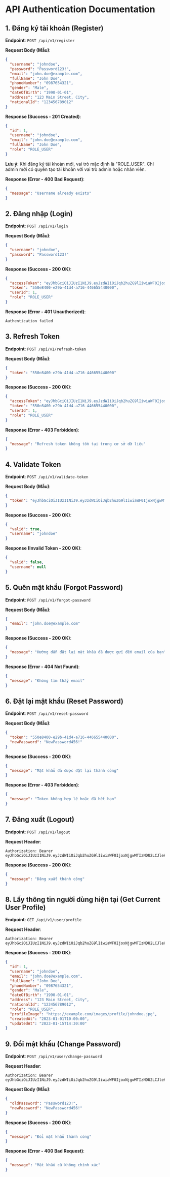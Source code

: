 # API Authentication Documentation

## 1. Đăng ký tài khoản (Register)

**Endpoint**: `POST /api/v1/register`

**Request Body (Mẫu)**:
```json
{
  "username": "johndoe",
  "password": "Password123!",
  "email": "john.doe@example.com",
  "fullName": "John Doe",
  "phoneNumber": "0987654321",
  "gender": "Male",
  "dateOfBirth": "1990-01-01",
  "address": "123 Main Street, City",
  "nationalId": "123456789012"
}
```

**Response (Success - 201 Created)**:
```json
{
  "id": 1,
  "username": "johndoe",
  "email": "john.doe@example.com",
  "fullName": "John Doe",
  "role": "ROLE_USER"
}
```

**Lưu ý**: Khi đăng ký tài khoản mới, vai trò mặc định là "ROLE_USER". Chỉ admin mới có quyền tạo tài khoản với vai trò admin hoặc nhân viên.

**Response (Error - 400 Bad Request)**:
```json
{
  "message": "Username already exists"
}
```

## 2. Đăng nhập (Login)

**Endpoint**: `POST /api/v1/login`

**Request Body (Mẫu)**:
```json
{
  "username": "johndoe",
  "password": "Password123!"
}
```

**Response (Success - 200 OK)**:
```json
{
  "accessToken": "eyJhbGciOiJIUzI1NiJ9.eyJzdWIiOiJqb2huZG9lIiwiaWF0IjoxNjgwMTIzNDU2LCJleHAiOjE2ODAxMjcwNTZ9.abcdefghijklmnopqrstuvwxyz",
  "token": "550e8400-e29b-41d4-a716-446655440000",
  "userId": 1,
  "role": "ROLE_USER"
}
```

**Response (Error - 401 Unauthorized)**:
```
Authentication failed
```

## 3. Refresh Token

**Endpoint**: `POST /api/v1/refresh-token`

**Request Body (Mẫu)**:
```json
{
  "token": "550e8400-e29b-41d4-a716-446655440000"
}
```

**Response (Success - 200 OK)**:
```json
{
  "accessToken": "eyJhbGciOiJIUzI1NiJ9.eyJzdWIiOiJqb2huZG9lIiwiaWF0IjoxNjgwMTIzNDU2LCJleHAiOjE2ODAxMjcwNTZ9.abcdefghijklmnopqrstuvwxyz",
  "token": "550e8400-e29b-41d4-a716-446655440000",
  "userId": 1,
  "role": "ROLE_USER"
}
```

**Response (Error - 403 Forbidden)**:
```json
{
  "message": "Refresh token không tồn tại trong cơ sở dữ liệu"
}
```

## 4. Validate Token

**Endpoint**: `POST /api/v1/validate-token`

**Request Body (Mẫu)**:
```json
{
  "token": "eyJhbGciOiJIUzI1NiJ9.eyJzdWIiOiJqb2huZG9lIiwiaWF0IjoxNjgwMTIzNDU2LCJleHAiOjE2ODAxMjcwNTZ9.abcdefghijklmnopqrstuvwxyz"
}
```

**Response (Success - 200 OK)**:
```json
{
  "valid": true,
  "username": "johndoe"
}
```

**Response (Invalid Token - 200 OK)**:
```json
{
  "valid": false,
  "username": null
}
```

## 5. Quên mật khẩu (Forgot Password)

**Endpoint**: `POST /api/v1/forgot-password`

**Request Body (Mẫu)**:
```json
{
  "email": "john.doe@example.com"
}
```

**Response (Success - 200 OK)**:
```json
{
  "message": "Hướng dẫn đặt lại mật khẩu đã được gửi đến email của bạn"
}
```

**Response (Error - 404 Not Found)**:
```json
{
  "message": "Không tìm thấy email"
}
```

## 6. Đặt lại mật khẩu (Reset Password)

**Endpoint**: `POST /api/v1/reset-password`

**Request Body (Mẫu)**:
```json
{
  "token": "550e8400-e29b-41d4-a716-446655440000",
  "newPassword": "NewPassword456!"
}
```

**Response (Success - 200 OK)**:
```json
{
  "message": "Mật khẩu đã được đặt lại thành công"
}
```

**Response (Error - 403 Forbidden)**:
```json
{
  "message": "Token không hợp lệ hoặc đã hết hạn"
}
```

## 7. Đăng xuất (Logout)

**Endpoint**: `POST /api/v1/logout`

**Request Header**:
```
Authorization: Bearer eyJhbGciOiJIUzI1NiJ9.eyJzdWIiOiJqb2huZG9lIiwiaWF0IjoxNjgwMTIzNDU2LCJleHAiOjE2ODAxMjcwNTZ9.abcdefghijklmnopqrstuvwxyz
```

**Response (Success - 200 OK)**:
```json
{
  "message": "Đăng xuất thành công"
}
```

## 8. Lấy thông tin người dùng hiện tại (Get Current User Profile)

**Endpoint**: `GET /api/v1/user/profile`

**Request Header**:
```
Authorization: Bearer eyJhbGciOiJIUzI1NiJ9.eyJzdWIiOiJqb2huZG9lIiwiaWF0IjoxNjgwMTIzNDU2LCJleHAiOjE2ODAxMjcwNTZ9.abcdefghijklmnopqrstuvwxyz
```

**Response (Success - 200 OK)**:
```json
{
  "id": 1,
  "username": "johndoe",
  "email": "john.doe@example.com",
  "fullName": "John Doe",
  "phoneNumber": "0987654321",
  "gender": "Male",
  "dateOfBirth": "1990-01-01",
  "address": "123 Main Street, City",
  "nationalId": "123456789012",
  "role": "ROLE_USER",
  "profileImage": "https://example.com/images/profile/johndoe.jpg",
  "createdAt": "2023-01-01T10:00:00",
  "updatedAt": "2023-01-15T14:30:00"
}
```

## 9. Đổi mật khẩu (Change Password)

**Endpoint**: `POST /api/v1/user/change-password`

**Request Header**:
```
Authorization: Bearer eyJhbGciOiJIUzI1NiJ9.eyJzdWIiOiJqb2huZG9lIiwiaWF0IjoxNjgwMTIzNDU2LCJleHAiOjE2ODAxMjcwNTZ9.abcdefghijklmnopqrstuvwxyz
```

**Request Body (Mẫu)**:
```json
{
  "oldPassword": "Password123!",
  "newPassword": "NewPassword456!"
}
```

**Response (Success - 200 OK)**:
```json
{
  "message": "Đổi mật khẩu thành công"
}
```

**Response (Error - 400 Bad Request)**:
```json
{
  "message": "Mật khẩu cũ không chính xác"
}
```
